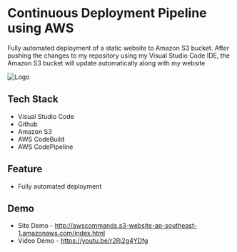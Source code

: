 
# Continuous Deployment Pipeline using AWS

Fully automated deployment of a static website to Amazon S3 bucket. After pushing the changes to my repository using my Visual Studio Code IDE, the Amazon S3 bucket will update automatically along with my website


![Logo](https://emeteriocatabayjr.github.io/assets/images/project-1.jpg)


## Tech Stack

- Visual Studio Code
- Github
- Amazon S3
- AWS CodeBuild
- AWS CodePipeline


## Feature

- Fully automated deployment



## Demo

- Site Demo - http://awscommands.s3-website-ap-southeast-1.amazonaws.com/index.html
- Video Demo - https://youtu.be/r2Ri2g4YDfg


